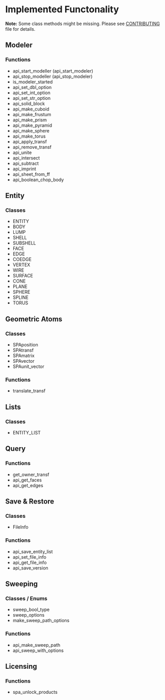 # Implemented Functonality

**Note:** Some class methods might be missing. Please see [CONTRIBUTING](CONTRIBUTING.md) file for details.

## Modeler

### Functions

* api_start_modeller (api_start_modeler)
* api_stop_modeller (api_stop_modeler)
* is_modeler_started
* api_set_dbl_option
* api_set_int_option
* api_set_str_option
* api_solid_block
* api_make_cuboid
* api_make_frustum
* api_make_prism
* api_make_pyramid
* api_make_sphere
* api_make_torus
* api_apply_transf
* api_remove_transf
* api_unite
* api_intersect
* api_subtract
* api_imprint
* api_sheet_from_ff
* api_boolean_chop_body

## Entity

### Classes

* ENTITY
* BODY
* LUMP
* SHELL
* SUBSHELL
* FACE
* EDGE
* COEDGE
* VERTEX
* WIRE
* SURFACE
* CONE
* PLANE
* SPHERE
* SPLINE
* TORUS

## Geometric Atoms

### Classes

* SPAposition
* SPAtransf
* SPAmatrix
* SPAvector
* SPAunit_vector

### Functions

* translate_transf

## Lists

### Classes

* ENTITY_LIST

## Query

### Functions

* get_owner_transf
* api_get_faces
* api_get_edges

## Save & Restore

### Classes

* FileInfo

### Functions

* api_save_entity_list
* api_set_file_info
* api_get_file_info
* api_save_version

## Sweeping

### Classes / Enums

* sweep_bool_type
* sweep_options
* make_sweep_path_options

### Functions

* api_make_sweep_path
* api_sweep_with_options

## Licensing

### Functions

* spa_unlock_products
